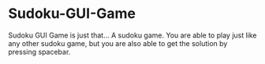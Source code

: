 # Sudoku-GUI-Game

Sudoku GUI Game is just that... A sudoku game. You are able to play just like any other sudoku game, but you are also able to get the solution by pressing spacebar.